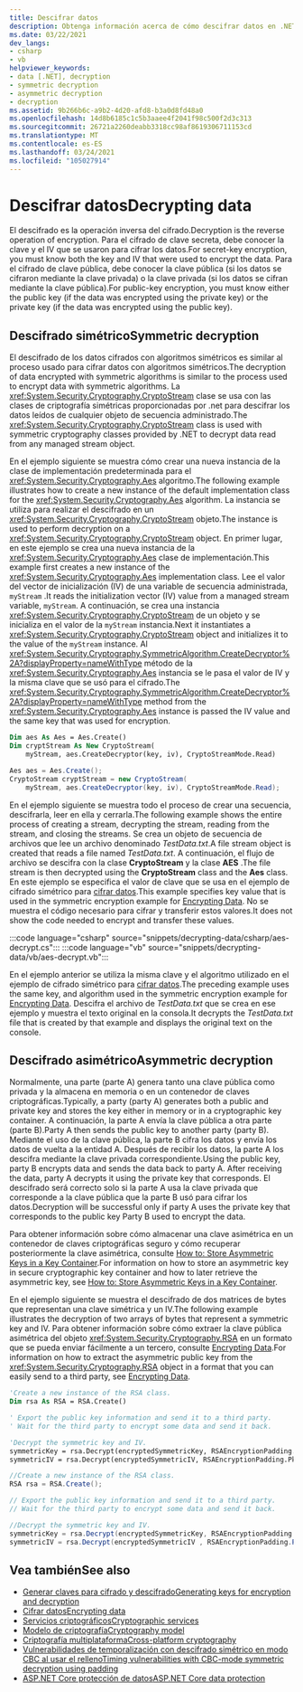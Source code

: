 ```yaml
---
title: Descifrar datos
description: Obtenga información acerca de cómo descifrar datos en .NET mediante un algoritmo simétrico o asimétrico.
ms.date: 03/22/2021
dev_langs:
- csharp
- vb
helpviewer_keywords:
- data [.NET], decryption
- symmetric decryption
- asymmetric decryption
- decryption
ms.assetid: 9b266b6c-a9b2-4d20-afd8-b3a0d8fd48a0
ms.openlocfilehash: 14d8b6185c1c5b3aaee4f2041f98c500f2d3c313
ms.sourcegitcommit: 26721a2260deabb3318cc98af8619306711153cd
ms.translationtype: MT
ms.contentlocale: es-ES
ms.lasthandoff: 03/24/2021
ms.locfileid: "105027914"
---
```

# <a name="decrypting-data"></a><span data-ttu-id="75b9c-103">Descifrar datos</span><span class="sxs-lookup"><span data-stu-id="75b9c-103">Decrypting data</span></span>

<span data-ttu-id="75b9c-104">El descifrado es la operación inversa del cifrado.</span><span class="sxs-lookup"><span data-stu-id="75b9c-104">Decryption is the reverse operation of encryption.</span></span> <span data-ttu-id="75b9c-105">Para el cifrado de clave secreta, debe conocer la clave y el IV que se usaron para cifrar los datos.</span><span class="sxs-lookup"><span data-stu-id="75b9c-105">For secret-key encryption, you must know both the key and IV that were used to encrypt the data.</span></span> <span data-ttu-id="75b9c-106">Para el cifrado de clave pública, debe conocer la clave pública (si los datos se cifraron mediante la clave privada) o la clave privada (si los datos se cifran mediante la clave pública).</span><span class="sxs-lookup"><span data-stu-id="75b9c-106">For public-key encryption, you must know either the public key (if the data was encrypted using the private key) or the private key (if the data was encrypted using the public key).</span></span>

## <a name="symmetric-decryption"></a><span data-ttu-id="75b9c-107">Descifrado simétrico</span><span class="sxs-lookup"><span data-stu-id="75b9c-107">Symmetric decryption</span></span>

<span data-ttu-id="75b9c-108">El descifrado de los datos cifrados con algoritmos simétricos es similar al proceso usado para cifrar datos con algoritmos simétricos.</span><span class="sxs-lookup"><span data-stu-id="75b9c-108">The decryption of data encrypted with symmetric algorithms is similar to the process used to encrypt data with symmetric algorithms.</span></span> <span data-ttu-id="75b9c-109">La <xref:System.Security.Cryptography.CryptoStream> clase se usa con las clases de criptografía simétricas proporcionadas por .net para descifrar los datos leídos de cualquier objeto de secuencia administrado.</span><span class="sxs-lookup"><span data-stu-id="75b9c-109">The <xref:System.Security.Cryptography.CryptoStream> class is used with symmetric cryptography classes provided by .NET to decrypt data read from any managed stream object.</span></span>

<span data-ttu-id="75b9c-110">En el ejemplo siguiente se muestra cómo crear una nueva instancia de la clase de implementación predeterminada para el <xref:System.Security.Cryptography.Aes> algoritmo.</span><span class="sxs-lookup"><span data-stu-id="75b9c-110">The following example illustrates how to create a new instance of the default implementation class for the <xref:System.Security.Cryptography.Aes> algorithm.</span></span> <span data-ttu-id="75b9c-111">La instancia se utiliza para realizar el descifrado en un <xref:System.Security.Cryptography.CryptoStream> objeto.</span><span class="sxs-lookup"><span data-stu-id="75b9c-111">The instance is used to perform decryption on a <xref:System.Security.Cryptography.CryptoStream> object.</span></span> <span data-ttu-id="75b9c-112">En primer lugar, en este ejemplo se crea una nueva instancia de la <xref:System.Security.Cryptography.Aes> clase de implementación.</span><span class="sxs-lookup"><span data-stu-id="75b9c-112">This example first creates a new instance of the <xref:System.Security.Cryptography.Aes> implementation class.</span></span> <span data-ttu-id="75b9c-113">Lee el valor del vector de inicialización (IV) de una variable de secuencia administrada, `myStream` .</span><span class="sxs-lookup"><span data-stu-id="75b9c-113">It reads the initialization vector (IV) value from a managed stream variable, `myStream`.</span></span> <span data-ttu-id="75b9c-114">A continuación, se crea una instancia <xref:System.Security.Cryptography.CryptoStream> de un objeto y se inicializa en el valor de la `myStream` instancia.</span><span class="sxs-lookup"><span data-stu-id="75b9c-114">Next it instantiates a <xref:System.Security.Cryptography.CryptoStream> object and initializes it to the value of the `myStream` instance.</span></span> <span data-ttu-id="75b9c-115">Al <xref:System.Security.Cryptography.SymmetricAlgorithm.CreateDecryptor%2A?displayProperty=nameWithType> método de la <xref:System.Security.Cryptography.Aes> instancia se le pasa el valor de IV y la misma clave que se usó para el cifrado.</span><span class="sxs-lookup"><span data-stu-id="75b9c-115">The <xref:System.Security.Cryptography.SymmetricAlgorithm.CreateDecryptor%2A?displayProperty=nameWithType> method from the <xref:System.Security.Cryptography.Aes> instance is passed the IV value and the same key that was used for encryption.</span></span>

```vb
Dim aes As Aes = Aes.Create()
Dim cryptStream As New CryptoStream(
    myStream, aes.CreateDecryptor(key, iv), CryptoStreamMode.Read)
```

```csharp
Aes aes = Aes.Create();
CryptoStream cryptStream = new CryptoStream(
    myStream, aes.CreateDecryptor(key, iv), CryptoStreamMode.Read);
```

<span data-ttu-id="75b9c-116">En el ejemplo siguiente se muestra todo el proceso de crear una secuencia, descifrarla, leer en ella y cerrarla.</span><span class="sxs-lookup"><span data-stu-id="75b9c-116">The following example shows the entire process of creating a stream, decrypting the stream, reading from the stream, and closing the streams.</span></span> <span data-ttu-id="75b9c-117">Se crea un objeto de secuencia de archivos que lee un archivo denominado *TestData.txt*.</span><span class="sxs-lookup"><span data-stu-id="75b9c-117">A file stream object is created that reads a file named *TestData.txt*.</span></span> <span data-ttu-id="75b9c-118">A continuación, el flujo de archivo se descifra con la clase **CryptoStream** y la clase **AES** .</span><span class="sxs-lookup"><span data-stu-id="75b9c-118">The file stream is then decrypted using the **CryptoStream** class and the **Aes** class.</span></span> <span data-ttu-id="75b9c-119">En este ejemplo se especifica el valor de clave que se usa en el ejemplo de cifrado simétrico para [cifrar datos](encrypting-data.md).</span><span class="sxs-lookup"><span data-stu-id="75b9c-119">This example specifies key value that is used in the symmetric encryption example for [Encrypting Data](encrypting-data.md).</span></span> <span data-ttu-id="75b9c-120">No se muestra el código necesario para cifrar y transferir estos valores.</span><span class="sxs-lookup"><span data-stu-id="75b9c-120">It does not show the code needed to encrypt and transfer these values.</span></span>

:::code language="csharp" source="snippets/decrypting-data/csharp/aes-decrypt.cs":::
:::code language="vb" source="snippets/decrypting-data/vb/aes-decrypt.vb":::

<span data-ttu-id="75b9c-121">En el ejemplo anterior se utiliza la misma clave y el algoritmo utilizado en el ejemplo de cifrado simétrico para [cifrar datos](encrypting-data.md).</span><span class="sxs-lookup"><span data-stu-id="75b9c-121">The preceding example uses the same key, and algorithm used in the symmetric encryption example for [Encrypting Data](encrypting-data.md).</span></span> <span data-ttu-id="75b9c-122">Descifra el archivo de *TestData.txt* que se crea en ese ejemplo y muestra el texto original en la consola.</span><span class="sxs-lookup"><span data-stu-id="75b9c-122">It decrypts the *TestData.txt* file that is created by that example and displays the original text on the console.</span></span>

## <a name="asymmetric-decryption"></a><span data-ttu-id="75b9c-123">Descifrado asimétrico</span><span class="sxs-lookup"><span data-stu-id="75b9c-123">Asymmetric decryption</span></span>

<span data-ttu-id="75b9c-124">Normalmente, una parte (parte A) genera tanto una clave pública como privada y la almacena en memoria o en un contenedor de claves criptográficas.</span><span class="sxs-lookup"><span data-stu-id="75b9c-124">Typically, a party (party A) generates both a public and private key and stores the key either in memory or in a cryptographic key container.</span></span> <span data-ttu-id="75b9c-125">A continuación, la parte A envía la clave pública a otra parte (parte B).</span><span class="sxs-lookup"><span data-stu-id="75b9c-125">Party A then sends the public key to another party (party B).</span></span> <span data-ttu-id="75b9c-126">Mediante el uso de la clave pública, la parte B cifra los datos y envía los datos de vuelta a la entidad A. Después de recibir los datos, la parte A los descifra mediante la clave privada correspondiente.</span><span class="sxs-lookup"><span data-stu-id="75b9c-126">Using the public key, party B encrypts data and sends the data back to party A. After receiving the data, party A decrypts it using the private key that corresponds.</span></span> <span data-ttu-id="75b9c-127">El descifrado será correcto solo si la parte A usa la clave privada que corresponde a la clave pública que la parte B usó para cifrar los datos.</span><span class="sxs-lookup"><span data-stu-id="75b9c-127">Decryption will be successful only if party A uses the private key that corresponds to the public key Party B used to encrypt the data.</span></span>

<span data-ttu-id="75b9c-128">Para obtener información sobre cómo almacenar una clave asimétrica en un contenedor de claves criptográficas seguro y cómo recuperar posteriormente la clave asimétrica, consulte [How to: Store Asymmetric Keys in a Key Container](how-to-store-asymmetric-keys-in-a-key-container.md).</span><span class="sxs-lookup"><span data-stu-id="75b9c-128">For information on how to store an asymmetric key in secure cryptographic key container and how to later retrieve the asymmetric key, see [How to: Store Asymmetric Keys in a Key Container](how-to-store-asymmetric-keys-in-a-key-container.md).</span></span>

<span data-ttu-id="75b9c-129">En el ejemplo siguiente se muestra el descifrado de dos matrices de bytes que representan una clave simétrica y un IV.</span><span class="sxs-lookup"><span data-stu-id="75b9c-129">The following example illustrates the decryption of two arrays of bytes that represent a symmetric key and IV.</span></span> <span data-ttu-id="75b9c-130">Para obtener información sobre cómo extraer la clave pública asimétrica del objeto <xref:System.Security.Cryptography.RSA> en un formato que se pueda enviar fácilmente a un tercero, consulte [Encrypting Data](encrypting-data.md).</span><span class="sxs-lookup"><span data-stu-id="75b9c-130">For information on how to extract the asymmetric public key from the <xref:System.Security.Cryptography.RSA> object in a format that you can easily send to a third party, see [Encrypting Data](encrypting-data.md).</span></span>

```vb
'Create a new instance of the RSA class.
Dim rsa As RSA = RSA.Create()

' Export the public key information and send it to a third party.
' Wait for the third party to encrypt some data and send it back.

'Decrypt the symmetric key and IV.
symmetricKey = rsa.Decrypt(encryptedSymmetricKey, RSAEncryptionPadding.Pkcs1)
symmetricIV = rsa.Decrypt(encryptedSymmetricIV, RSAEncryptionPadding.Pkcs1)
```

```csharp
//Create a new instance of the RSA class.
RSA rsa = RSA.Create();

// Export the public key information and send it to a third party.
// Wait for the third party to encrypt some data and send it back.

//Decrypt the symmetric key and IV.
symmetricKey = rsa.Decrypt(encryptedSymmetricKey, RSAEncryptionPadding.Pkcs1);
symmetricIV = rsa.Decrypt(encryptedSymmetricIV , RSAEncryptionPadding.Pkcs1);
```

## <a name="see-also"></a><span data-ttu-id="75b9c-131">Vea también</span><span class="sxs-lookup"><span data-stu-id="75b9c-131">See also</span></span>

- [<span data-ttu-id="75b9c-132">Generar claves para cifrado y descifrado</span><span class="sxs-lookup"><span data-stu-id="75b9c-132">Generating keys for encryption and decryption</span></span>](generating-keys-for-encryption-and-decryption.md)
- [<span data-ttu-id="75b9c-133">Cifrar datos</span><span class="sxs-lookup"><span data-stu-id="75b9c-133">Encrypting data</span></span>](encrypting-data.md)
- [<span data-ttu-id="75b9c-134">Servicios criptográficos</span><span class="sxs-lookup"><span data-stu-id="75b9c-134">Cryptographic services</span></span>](cryptographic-services.md)
- [<span data-ttu-id="75b9c-135">Modelo de criptografía</span><span class="sxs-lookup"><span data-stu-id="75b9c-135">Cryptography model</span></span>](cryptography-model.md)
- [<span data-ttu-id="75b9c-136">Criptografía multiplataforma</span><span class="sxs-lookup"><span data-stu-id="75b9c-136">Cross-platform cryptography</span></span>](cross-platform-cryptography.md)
- [<span data-ttu-id="75b9c-137">Vulnerabilidades de temporalización con descifrado simétrico en modo CBC al usar el relleno</span><span class="sxs-lookup"><span data-stu-id="75b9c-137">Timing vulnerabilities with CBC-mode symmetric decryption using padding</span></span>](vulnerabilities-cbc-mode.md)
- [<span data-ttu-id="75b9c-138">ASP.NET Core protección de datos</span><span class="sxs-lookup"><span data-stu-id="75b9c-138">ASP.NET Core data protection</span></span>](/aspnet/core/security/data-protection/introduction)
